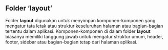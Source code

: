 ## Folder ‘layout’

Folder **layout** digunakan untuk menyimpan komponen-komponen yang mengatur tata letak atau struktur keseluruhan halaman atau bagian-bagian tertentu dalam aplikasi. Komponen-komponen di dalam folder **layout** biasanya memiliki tanggung jawab untuk mengatur struktur umum, header, footer, sidebar atau bagian-bagian tetap dari halaman aplikasi.
